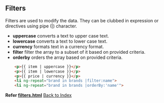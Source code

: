## Filters

Filters are used to modify the data. They can be clubbed in expression or directives using pipe (|) character. 

- **uppercase** converts a text to upper case text.
- **lowercase** converts a text to lower case text.
- **currency** formats text in a currency format.
- **filter** filter the array to a subset of it based on provided criteria.
- **orderby** orders the array based on provided criteria.

```html
	<p>{{ item | uppercase }}</p>
	<p>{{ item | lowercase }}</p>
	<p>{{ price | currency }}</p>
	<li ng-repeat="brand in brands |filter:name">
	<li ng-repeat="brand in brands |orderBy:'name'">
```

**Refer [filters.html](../filters.html)**
[Back to Index](index.md)
